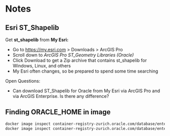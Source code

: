 # Notes

## Esri ST_Shapelib

Get **st_shapelib** from **My Esri:**

- Go to <https://my.esri.com> > Downloads > ArcGIS Pro
- Scroll down to *ArcGIS Pro ST_Geometry Libraries (Oracle)*
- Click Download to get a Zip archive that contains st_shapelib for Windows, Linux, and others
- My Esri often changes, so be prepared to spend some time searching

Open Questions:

- Can download ST_Shapelib for Oracle from My Esri via ArcGIS Pro
  and via ArcGIS Enterprise. Is there any difference?

## Finding ORACLE_HOME in image

```sh
docker image inspect container-registry-zurich.oracle.com/database/enterprise:19.3.0.0 | findstr -i ORACLE_HOME
docker image inspect container-registry-zurich.oracle.com/database/enterprise:19.3.0.0 | grep ORACLE_HOME
```
